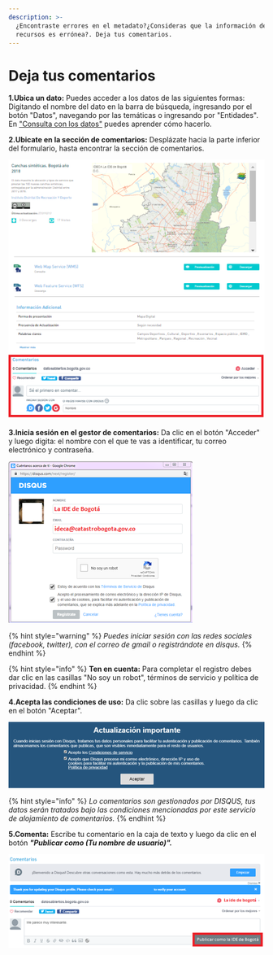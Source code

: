 ```yaml
---
description: >-
  ¿Encontraste errores en el metadato?¿Consideras que la información de los
  recursos es errónea?. Deja tus comentarios.
---
```


# Deja tus comentarios

**1.Ubica un dato:** Puedes acceder a los datos de las siguientes formas: Digitando el nombre del dato en la barra de búsqueda, ingresando por el botón "Datos", navegando por las temáticas o ingresando por "Entidades". En ["Consulta  con los datos"](https://datosbogota.gitbook.io/manual-usuario/consulta-y-accede-a-los-datos/consulta-los-datos-1) puedes aprender cómo hacerlo.

**2.Ubicate en la sección de comentarios:** Desplázate hacia la parte inferior del formulario, hasta encontrar la sección de comentarios.

![](../.gitbook/assets/image%20%28105%29.png)

**3.Inicia sesión en el gestor de comentarios:** Da clic en el botón "Acceder" y luego digita: el nombre con el que te vas a identificar, tu correo electrónico y contraseña.

![](../.gitbook/assets/image%20%2888%29.png)

{% hint style="warning" %}
_Puedes iniciar sesión con las redes sociales \(facebook, twitter\), con el correo de gmail o registrándote en disqus._
{% endhint %}

{% hint style="info" %}
**Ten en cuenta:** Para completar el registro debes dar clic en las casillas "No soy un robot",  términos de servicio y política de privacidad.
{% endhint %}

**4.Acepta las condiciones de uso:** Da clic sobre las casillas y luego da clic en el botón "Aceptar".

![](../.gitbook/assets/image%20%2836%29.png)

{% hint style="info" %}
_Lo comentarios son gestionados por DISQUS, tus datos serán tratados bajo las condiciones mencionadas por este servicio de alojamiento de comentarios._
{% endhint %}

**5.Comenta:** Escribe tu comentario en la caja de texto y luego da clic en el botón _**"Publicar como \(Tu nombre de usuario\)".**_

![](../.gitbook/assets/image%20%2854%29.png)

